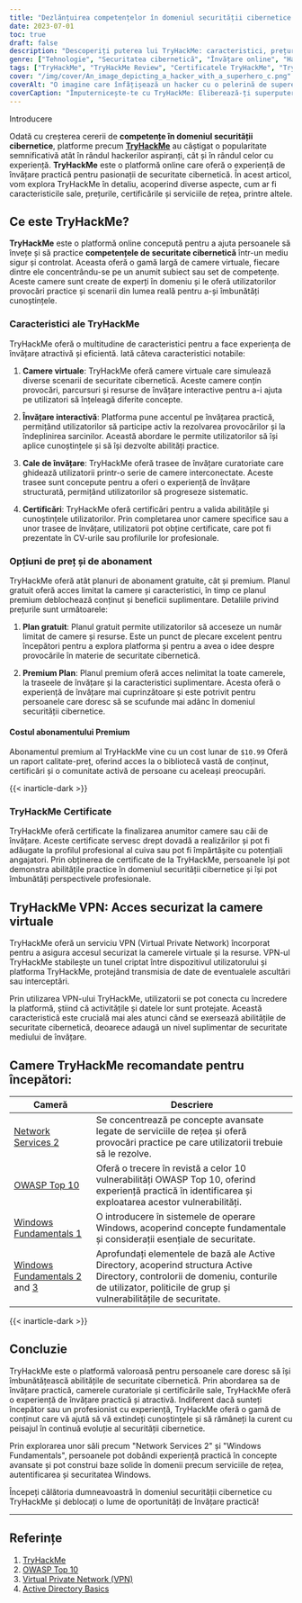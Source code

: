 ```yaml
---
title: "Dezlănțuirea competențelor în domeniul securității cibernetice: O analiză a TryHackMe"
date: 2023-07-01
toc: true
draft: false
description: "Descoperiți puterea lui TryHackMe: caracteristici, prețuri, certificări, servicii de rețea și multe altele, oferindu-vă posibilitatea de a stăpâni abilitățile de securitate cibernetică."
genre: ["Tehnologie", "Securitatea cibernetică", "Învățare online", "Hacking etic", "Securitatea rețelelor", "Laboratoare virtuale", "Certificări", "Trasee de învățare", "Experiență practică", "TryHackMe Review"]
tags: ["TryHackMe", "TryHackMe Review", "Certificatele TryHackMe", "TryHackMe Prețuri", "TryHackMe Servicii de rețea 2", "Abonament TryHackMe", "TryHackMe Bypass de autentificare", "TryHackMe Includerea de fișiere", "TryHackMe OWASP Top 10 Walkthrough", "TryHackMe VPN", "TryHackMe Windows Fundamentals 1", "TryHackMe Active Directory", "TryHackMe Bazele Active Directory", "TryHackMe Răspunsuri", "TryHackMe Linux Fundamentele Linux Partea 3", "TryHackMe Logo", "TryHackMe Mitre", "TryHackMe Splunk", "TryHackMe Injecție SQL", "TryHackMe Suport", "TryHackMe Instrumente de informații despre amenințări", "TryHackMe Încărcați vulnerabilitățile TryHackMe", "TryHackMe Walking o aplicație", "TryHackMe Windows Fundamentals 2", "TryHackMe Windows Fundamentals 3", "TryHackMe Blue", "TryHackMe Blue Walkthrough"]
cover: "/img/cover/An_image_depicting_a_hacker_with_a_superhero_c.png"
coverAlt: "O imagine care înfățișează un hacker cu o pelerină de supererou, simbolizând împuternicirea obținută prin intermediul formării în domeniul securității cibernetice oferite de TryHackMe."
coverCaption: "Împuternicește-te cu TryHackMe: Eliberează-ți superputerile de securitate cibernetică"
---
```

 Introducere

Odată cu creșterea cererii de **competențe în domeniul securității cibernetice**, platforme precum [**TryHackMe**](https://tryhackme.com/) au câștigat o popularitate semnificativă atât în rândul hackerilor aspiranți, cât și în rândul celor cu experiență. **TryHackMe** este o platformă online care oferă o experiență de învățare practică pentru pasionații de securitate cibernetică. În acest articol, vom explora TryHackMe în detaliu, acoperind diverse aspecte, cum ar fi caracteristicile sale, prețurile, certificările și serviciile de rețea, printre altele.

## Ce este TryHackMe?

**TryHackMe** este o platformă online concepută pentru a ajuta persoanele să învețe și să practice **competențele de securitate cibernetică** într-un mediu sigur și controlat. Aceasta oferă o gamă largă de camere virtuale, fiecare dintre ele concentrându-se pe un anumit subiect sau set de competențe. Aceste camere sunt create de experți în domeniu și le oferă utilizatorilor provocări practice și scenarii din lumea reală pentru a-și îmbunătăți cunoștințele.

### Caracteristici ale TryHackMe

TryHackMe oferă o multitudine de caracteristici pentru a face experiența de învățare atractivă și eficientă. Iată câteva caracteristici notabile:

1. **Camere virtuale**: TryHackMe oferă camere virtuale care simulează diverse scenarii de securitate cibernetică. Aceste camere conțin provocări, parcursuri și resurse de învățare interactive pentru a-i ajuta pe utilizatori să înțeleagă diferite concepte.

2. **Învățare interactivă**: Platforma pune accentul pe învățarea practică, permițând utilizatorilor să participe activ la rezolvarea provocărilor și la îndeplinirea sarcinilor. Această abordare le permite utilizatorilor să își aplice cunoștințele și să își dezvolte abilități practice.

3. **Cale de învățare**: TryHackMe oferă trasee de învățare curatoriate care ghidează utilizatorii printr-o serie de camere interconectate. Aceste trasee sunt concepute pentru a oferi o experiență de învățare structurată, permițând utilizatorilor să progreseze sistematic.

4. **Certificări**: TryHackMe oferă certificări pentru a valida abilitățile și cunoștințele utilizatorilor. Prin completarea unor camere specifice sau a unor trasee de învățare, utilizatorii pot obține certificate, care pot fi prezentate în CV-urile sau profilurile lor profesionale.

### Opțiuni de preț și de abonament

TryHackMe oferă atât planuri de abonament gratuite, cât și premium. Planul gratuit oferă acces limitat la camere și caracteristici, în timp ce planul premium deblochează conținut și beneficii suplimentare. Detaliile privind prețurile sunt următoarele:

1. **Plan gratuit**: Planul gratuit permite utilizatorilor să acceseze un număr limitat de camere și resurse. Este un punct de plecare excelent pentru începători pentru a explora platforma și pentru a avea o idee despre provocările în materie de securitate cibernetică.

2. **Premium Plan**: Planul premium oferă acces nelimitat la toate camerele, la traseele de învățare și la caracteristici suplimentare. Acesta oferă o experiență de învățare mai cuprinzătoare și este potrivit pentru persoanele care doresc să se scufunde mai adânc în domeniul securității cibernetice.

#### Costul abonamentului Premium

Abonamentul premium al TryHackMe vine cu un cost lunar de `$10.99` Oferă un raport calitate-preț, oferind acces la o bibliotecă vastă de conținut, certificări și o comunitate activă de persoane cu aceleași preocupări.

{{< inarticle-dark >}}

### TryHackMe Certificate

TryHackMe oferă certificate la finalizarea anumitor camere sau căi de învățare. Aceste certificate servesc drept dovadă a realizărilor și pot fi adăugate la profilul profesional al cuiva sau pot fi împărtășite cu potențiali angajatori. Prin obținerea de certificate de la TryHackMe, persoanele își pot demonstra abilitățile practice în domeniul securității cibernetice și își pot îmbunătăți perspectivele profesionale.

## TryHackMe VPN: Acces securizat la camere virtuale

TryHackMe oferă un serviciu VPN (Virtual Private Network) încorporat pentru a asigura accesul securizat la camerele virtuale și la resurse. VPN-ul TryHackMe stabilește un tunel criptat între dispozitivul utilizatorului și platforma TryHackMe, protejând transmisia de date de eventualele ascultări sau interceptări.

Prin utilizarea VPN-ului TryHackMe, utilizatorii se pot conecta cu încredere la platformă, știind că activitățile și datele lor sunt protejate. Această caracteristică este crucială mai ales atunci când se exersează abilitățile de securitate cibernetică, deoarece adaugă un nivel suplimentar de securitate mediului de învățare.

## Camere TryHackMe recomandate pentru începători:

| Cameră | Descriere |
|------------------------------------|------------------------------------------------------------------------------------------------------------------------------------------|
| [Network Services 2 ](https://tryhackme.com/room/networkservices2)                | Se concentrează pe concepte avansate legate de serviciile de rețea și oferă provocări practice pe care utilizatorii trebuie să le rezolve.                             |
| [OWASP Top 10](https://tryhackme.com/room/owasptop102021)           | Oferă o trecere în revistă a celor 10 vulnerabilități OWASP Top 10, oferind experiență practică în identificarea și exploatarea acestor vulnerabilități. | |
| [Windows Fundamentals 1  ](https://tryhackme.com/room/windowsfundamentals1xbx)           | O introducere în sistemele de operare Windows, acoperind concepte fundamentale și considerații esențiale de securitate.                       |
| [Windows Fundamentals 2](https://tryhackme.com/room/windowsfundamentals2x0x) and [3](https://tryhackme.com/room/windowsfundamentals3xzx)       | Aprofundați elementele de bază ale Active Directory, acoperind structura Active Directory, controlorii de domeniu, conturile de utilizator, politicile de grup și vulnerabilitățile de securitate.                    |


{{< inarticle-dark >}}

## Concluzie

TryHackMe este o platformă valoroasă pentru persoanele care doresc să își îmbunătățească abilitățile de securitate cibernetică. Prin abordarea sa de învățare practică, camerele curatoriale și certificările sale, TryHackMe oferă o experiență de învățare practică și atractivă. Indiferent dacă sunteți începător sau un profesionist cu experiență, TryHackMe oferă o gamă de conținut care vă ajută să vă extindeți cunoștințele și să rămâneți la curent cu peisajul în continuă evoluție al securității cibernetice.

Prin explorarea unor săli precum "Network Services 2" și "Windows Fundamentals", persoanele pot dobândi experiență practică în concepte avansate și pot construi baze solide în domenii precum serviciile de rețea, autentificarea și securitatea Windows.

Începeți călătoria dumneavoastră în domeniul securității cibernetice cu TryHackMe și deblocați o lume de oportunități de învățare practică!

______

## Referințe

1. [TryHackMe](https://tryhackme.com)
2. [OWASP Top 10](https://owasp.org/www-project-top-ten/)
3. [Virtual Private Network (VPN)](https://en.wikipedia.org/wiki/Virtual_private_network)
4. [Active Directory Basics](https://docs.microsoft.com/en-us/windows-server/identity/ad-ds/get-started/virtual-dc/active-directory-domain-services-overview)
